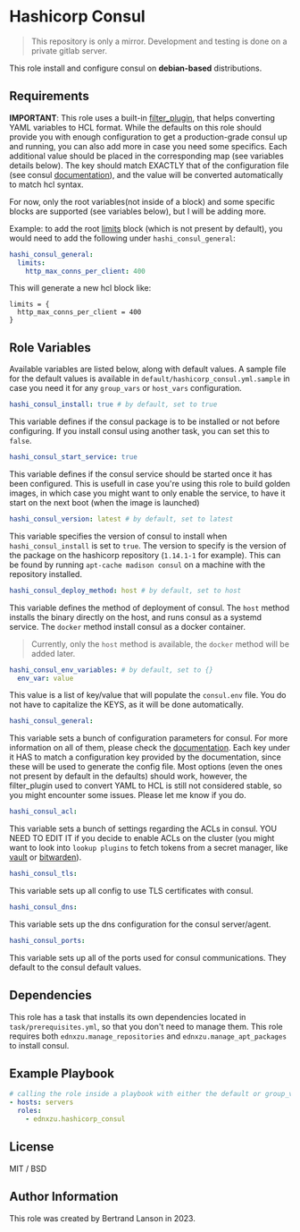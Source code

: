 Hashicorp Consul
=========
> This repository is only a mirror. Development and testing is done on a private gitlab server.

This role install and configure consul on **debian-based** distributions.

Requirements
------------

**IMPORTANT**: This role uses a built-in [filter_plugin](https://docs.ansible.com/ansible/latest/plugins/filter.html), that helps converting YAML variables to HCL format. While the defaults on this role should provide you with enough configuration to get a production-grade consul up and running, you can also add more in case you need some specifics. Each additional value should be placed in the corresponding map (see variables details below). The key should match EXACTLY that of the configuration file (see consul [documentation](https://developer.hashicorp.com/consul/docs/agent/config/config-files)), and the value will be converted automatically to match hcl syntax.

For now, only the root variables(not inside of a block) and some specific blocks are supported (see variables below), but I will be adding more.

Example: to add the root [limits](https://developer.hashicorp.com/consul/docs/agent/config/config-files#limits) block (which is not present by default), you would need to add the following under `hashi_consul_general`:

```yaml
hashi_consul_general:
  limits:
    http_max_conns_per_client: 400
```
This will generate a new hcl block like:
```
limits = {
  http_max_conns_per_client = 400
}
```

Role Variables
--------------
Available variables are listed below, along with default values. A sample file for the default values is available in `default/hashicorp_consul.yml.sample` in case you need it for any `group_vars` or `host_vars` configuration.

```yaml
hashi_consul_install: true # by default, set to true
```
This variable defines if the consul package is to be installed or not before configuring. If you install consul using another task, you can set this to `false`.

```yaml
hashi_consul_start_service: true
```
This variable defines if the consul service should be started once it has been configured. This is usefull in case you're using this role to build golden images, in which case you might want to only enable the service, to have it start on the next boot (when the image is launched)

```yaml
hashi_consul_version: latest # by default, set to latest
```
This variable specifies the version of consul to install when `hashi_consul_install` is set to `true`. The version to specify is the version of the package on the hashicorp repository (`1.14.1-1` for example). This can be found by running `apt-cache madison consul` on a machine with the repository installed.

```yaml
hashi_consul_deploy_method: host # by default, set to host
```
This variable defines the method of deployment of consul. The `host` method installs the binary directly on the host, and runs consul as a systemd service. The `docker` method install consul as a docker container.
> Currently, only the `host` method is available, the `docker` method will be added later.

```yaml
hashi_consul_env_variables: # by default, set to {}
  env_var: value
```
This value is a list of key/value that will populate the `consul.env` file. You do not have to capitalize the KEYS, as it will be done automatically.

```yaml
hashi_consul_general:
```
This variable sets a bunch of configuration parameters for consul. For more information on all of them, please check the [documentation](https://developer.hashicorp.com/consul/docs/agent/config/config-files). Each key under it HAS to match a configuration key provided by the documentation, since these will be used to generate the config file. Most options (even the ones not present by default in the defaults) should work, however, the filter_plugin used to convert YAML to HCL is still not considered stable, so you might encounter some issues. Please let me know if you do.

```yaml
hashi_consul_acl:
```
This variable sets a bunch of settings regarding the ACLs in consul. YOU NEED TO EDIT IT if you decide to enable ACLs on the cluster (you might want to look into `lookup plugins` to fetch tokens from a secret manager, like [vault](https://docs.ansible.com/ansible/latest/collections/community/hashi_vault/hashi_vault_lookup.html) or [bitwarden](https://docs.ansible.com/ansible/latest/collections/community/general/bitwarden_lookup.html)).

```yaml
hashi_consul_tls:
```
This variable sets up all config to use TLS certificates with consul.

```yaml
hashi_consul_dns:
```
This variable sets up the dns configuration for the consul server/agent.

```yaml
hashi_consul_ports:
```
This variable sets up all of the ports used for consul communications. They default to the consul default values.

Dependencies
------------

This role has a task that installs its own dependencies located in `task/prerequisites.yml`, so that you don't need to manage them. This role requires both `ednxzu.manage_repositories` and `ednxzu.manage_apt_packages` to install consul.

Example Playbook
----------------

```yaml
# calling the role inside a playbook with either the default or group_vars/host_vars
- hosts: servers
  roles:
    - ednxzu.hashicorp_consul
```

License
-------

MIT / BSD

Author Information
------------------

This role was created by Bertrand Lanson in 2023.